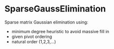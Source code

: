 # SparseGaussElimination
Sparse matrix Gaussian elimination using:
  - minimum degree heuristic to avoid massive fill in
  - given pivot ordering
  - natural order (1,2,3,...)

